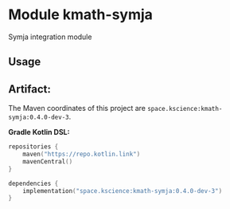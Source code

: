 # Module kmath-symja

Symja integration module

## Usage

## Artifact:

The Maven coordinates of this project are `space.kscience:kmath-symja:0.4.0-dev-3`.

**Gradle Kotlin DSL:**

```kotlin
repositories {
    maven("https://repo.kotlin.link")
    mavenCentral()
}

dependencies {
    implementation("space.kscience:kmath-symja:0.4.0-dev-3")
}
```
